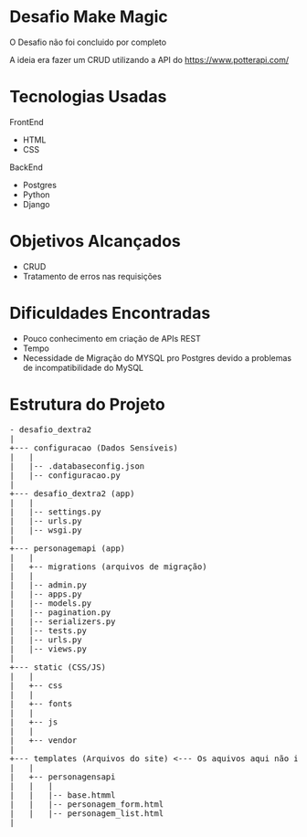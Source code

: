 # Desafio Make Magic

O Desafio não foi concluido por completo

A ideia era fazer um CRUD utilizando a API do https://www.potterapi.com/

# Tecnologias Usadas

FrontEnd
- HTML
- CSS

BackEnd
- Postgres
- Python
- Django

# Objetivos Alcançados

- CRUD
- Tratamento de erros nas requisições

# Dificuldades Encontradas

- Pouco conhecimento em criação de APIs REST
- Tempo
- Necessidade de Migração do MYSQL pro Postgres devido a problemas de incompatibilidade do MySQL

# Estrutura do Projeto
<pre>
- desafio_dextra2 
|  
+--- configuracao (Dados Sensíveis)
|   |  
|   |-- .databaseconfig.json  
|   |-- configuracao.py   
|  
+--- desafio_dextra2 (app)  
|   |  
|   |-- settings.py  
|   |-- urls.py  
|   |-- wsgi.py  
|  
+--- personagemapi (app)  
|   |  
|   +-- migrations (arquivos de migração)  
|   |      
|   |-- admin.py
|   |-- apps.py  
|   |-- models.py  
|   |-- pagination.py
|   |-- serializers.py
|   |-- tests.py      
|   |-- urls.py  
|   |-- views.py  
|  
+--- static (CSS/JS)  
|   |  
|   +-- css 
|   |      
|   +-- fonts
|   |  
|   +-- js  
|   |
|   +-- vendor 
|  
+--- templates (Arquivos do site) <--- Os aquivos aqui não iram bater com a programação atual do backend, pois algumas modificações foram feitas  
|   |  
|   +-- personagensapi 
|   |   |     
|   |   |-- base.htmml
|   |   |-- personagem_form.html  
|   |   |-- personagem_list.html  
| 
</pre>

